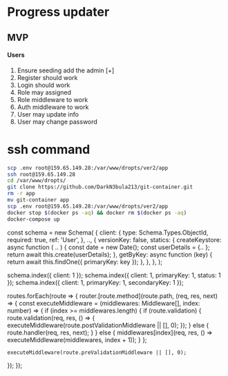 
# Progress updater

## MVP 

#### Users

1. Ensure seeding add the admin [+]
2. Register should work
3. Login should work
4. Role may assigned 
5. Role middleware to work 
6. Auth middleware to work
7. User may update info
8. User may change password

# ssh command

```bash 
scp .env root@159.65.149.28:/var/www/dropts/ver2/app
ssh root@159.65.149.28
cd /var/www/dropts/
git clone https://github.com/DarkN3bula213/git-container.git
rm -r app
mv git-container app
scp .env root@159.65.149.28:/var/www/dropts/ver2/app
docker stop $(docker ps -aq) && docker rm $(docker ps -aq)
docker-compose up
```

const schema = new Schema<Keystore>(
  {
    client: {
      type: Schema.Types.ObjectId,
      required: true,
      ref: 'User',
    },
  ..,
  {
    versionKey: false,
    statics: {
      createKeystore: async function (
       ..
      ) {
        const date = new Date();
        const userDetails = {..
        };
        return await this.create(userDetails);
      },
      getByKey: async function (key) {
        return await this.findOne({ primaryKey: key });
      },
    },
  },
);

schema.index({ client: 1 });
schema.index({ client: 1, primaryKey: 1, status: 1 });
schema.index({ client: 1, primaryKey: 1, secondaryKey: 1 });

routes.forEach(route => {
  router.[route.method](route.path, (req, res, next) => {
    const executeMiddleware = (middlewares: Middleware[], index: number) => {
      if (index >= middlewares.length) {
        if (route.validation) {
          route.validation(req, res, () => {
            executeMiddleware(route.postValidationMiddleware || [], 0);
          });
        } else {
          route.handler(req, res, next);
        }
      } else {
        middlewares[index](req, res, () => executeMiddleware(middlewares, index + 1));
      }
    };

    executeMiddleware(route.preValidationMiddleware || [], 0);
  });
});